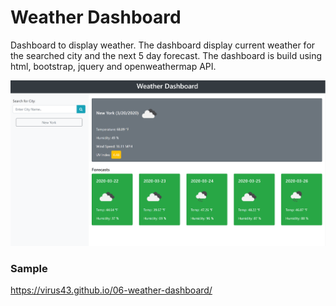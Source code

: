 # Weather Dashboard

Dashboard to display weather. The dashboard display current weather for the searched city and the next 5 day forecast. The dashboard is build using html, bootstrap, jquery and openweathermap API.

![Screenshot](website-screenshot.PNG)

### Sample
https://virus43.github.io/06-weather-dashboard/
